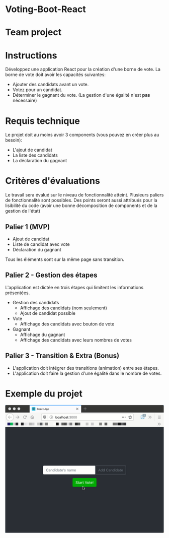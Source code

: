 # Voting-Boot-React

# Team project

# Instructions
Développez une application React pour la création d'une borne de vote. La borne de vote doit avoir les capacités suivantes:

* Ajouter des candidats avant un vote.
* Votez pour un candidat.
* Déterminer le gagnant du vote. (La gestion d'une égalité n'est **pas** nécessaire)

# Requis technique
Le projet doit au moins avoir 3 components (vous pouvez en créer plus au besoin):

* L'ajout de candidat
* La liste des candidats
* La déclaration du gagnant

# Critères d'évaluations
Le travail sera évalué sur le niveau de fonctionnalité atteint. Plusieurs paliers de fonctionnalité sont possibles. Des points seront aussi attribués pour la lisibilité du code (avoir une bonne décomposition de components et de la gestion de l'état)

## Palier 1 (MVP)
* Ajout de candidat
* Liste de candidat avec vote
* Déclaration du gagnant

Tous les éléments sont sur la même page sans transition.

## Palier 2 - Gestion des étapes
L'application est dictée en trois étapes qui limitent les informations présentées.
* Gestion des candidats
  * Affichage des candidats (nom seulement)
  * Ajout de candidat possible
* Vote
  * Affichage des candidats avec bouton de vote
* Gagnant
  * Affichage du gagnant
  * Affichage des candidats avec leurs nombres de votes

## Palier 3 - Transition & Extra (Bonus)
* L'application doit intégrer des transitions (animation) entre ses étapes.
* L'application doit faire la gestion d'une égalité dans le nombre de votes.

# Exemple du projet
![](demo.gif)
